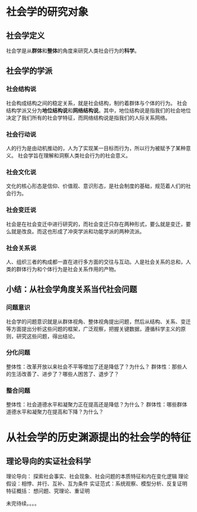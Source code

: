 # 社会学的研究对象
## 社会学定义
社会学是从**群体**和**整体**的角度来研究人类社会行为的**科学**。

## 社会学的学派
### 社会结构说
社会构成结构之间的稳定关系，就是社会结构，制约着群体与个体的行为。
社会结构学派又分为**地位结构说**和**网络结构说**。其中，地位结构说是指我们的社会地位决定了我们所有的社会学特征，而网络结构说是指我们的人际关系网络。
### 社会行动说
人的行为是由动机推动的，人为了实现某一目标而行为，所以行为被赋予了某种意义。
社会学旨在理解和洞察人类社会行为的社会意义。
### 社会文化说
文化的核心形态是信仰、价值观、意识形态，是社会制度的基础，规范着人们的社会行为。
### 社会变迁说
社会是在社会变迁中进行研究的，而社会变迁只存在两种形式，要么就是变迁，要么就是改良。而这也形成了冲突学派和功能学派的两种流派。
### 社会关系说
人、组织三者的构成都一直在进行多方面的交往与互动。人是社会关系的总和，人类的群体行为和个体行为是社会关系作用的产物。

## 小结：从社会学角度关系当代社会问题
### 问题意识
社会学的问题意识就是从群体视角、整体视角提出问题，然后从结构、关系、变迁等方面提出分析这些问题的框架，广泛观察，把握关键数据，遵循科学主义的原则，研究这些问题，得出结论。
### 分化问题
整体性：改革开放以来社会不平等增加了还是降低了？为什么？
群体性：那些人的生活改善了、进步了？哪些人困苦了、退步了？
### 整合问题
整体性：社会道德水平和凝聚力正在提高还是降低？为什么？
群体性：哪些群体道德水平和凝聚力在提高和下降？为什么？

# 从社会学的历史渊源提出的社会学的特征
## 理论导向的实证社会科学
理论导向： 探索社会事实、社会现象、社会问题的本质特征和内在变化逻辑
理论假设：相悖、并行、互补、互为条件
实证范式：系统观察、模型分析、反复证明
特征概括： 想问题、究理论、重证明

未完待续。。。。
